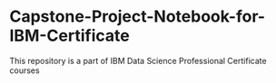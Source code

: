 # Capstone-Project-Notebook-for-IBM-Certificate
This repository is a part of IBM Data Science Professional Certificate courses
